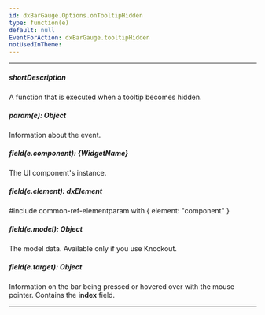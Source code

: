 ```yaml
---
id: dxBarGauge.Options.onTooltipHidden
type: function(e)
default: null
EventForAction: dxBarGauge.tooltipHidden
notUsedInTheme: 
---
```

---
##### shortDescription
A function that is executed when a tooltip becomes hidden.

##### param(e): Object
Information about the event.

##### field(e.component): {WidgetName}
The UI component's instance.

##### field(e.element): dxElement
#include common-ref-elementparam with { element: "component" }

##### field(e.model): Object
The model data. Available only if you use Knockout.

##### field(e.target): Object
Information on the bar being pressed or hovered over with the mouse pointer. Contains the **index** field.

---
